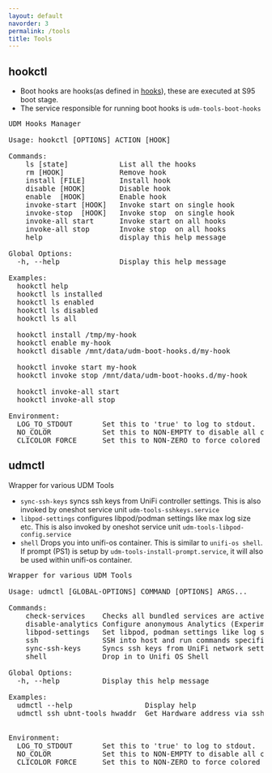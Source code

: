 ```yaml
---
layout: default
navorder: 3
permalink: /tools
title: Tools
---
```


## hookctl

- Boot hooks are hooks(as defined in [hooks](./hooks.md)),
these are executed at S95 boot stage.
- The service responsible for running boot hooks is `udm-tools-boot-hooks`

<!--diana::dynamic:hookctl-help:begin-->
<pre>
UDM Hooks Manager

Usage: hookctl [OPTIONS] ACTION [HOOK]

Commands:
    ls [state]            List all the hooks
    rm [HOOK]             Remove hook
    install [FILE]        Install hook
    disable [HOOK]        Disable hook
    enable  [HOOK]        Enable hook
    invoke-start [HOOK]   Invoke start on single hook
    invoke-stop  [HOOK]   Invoke stop  on single hook
    invoke-all start      Invoke start on all hooks
    invoke-all stop       Invoke stop  on all hooks
    help                  display this help message

Global Options:
  -h, --help              Display this help message

Examples:
  hookctl help
  hookctl ls installed
  hookctl ls enabled
  hookctl ls disabled
  hookctl ls all

  hookctl install /tmp/my-hook
  hookctl enable my-hook
  hookctl disable /mnt/data/udm-boot-hooks.d/my-hook

  hookctl invoke start my-hook
  hookctl invoke stop /mnt/data/udm-boot-hooks.d/my-hook

  hookctl invoke-all start
  hookctl invoke-all stop

Environment:
  LOG_TO_STDOUT       Set this to 'true' to log to stdout.
  NO_COLOR            Set this to NON-EMPTY to disable all colors.
  CLICOLOR_FORCE      Set this to NON-ZERO to force colored output.
</pre>
<!--diana::dynamic:hookctl-help:end-->


## udmctl

Wrapper for various UDM Tools

- `sync-ssh-keys` syncs ssh keys from UniFi controller settings.
This is also invoked by oneshot service unit `udm-tools-sshkeys.service`
- `libpod-settings` configures libpod/podman settings like max log size etc. This is also invoked by oneshot service unit `udm-tools-libpod-config.service`
- `shell` Drops you into unifi-os container. This is similar to `unifi-os shell`. If prompt (PS1) is setup by `udm-tools-install-prompt.service`,
it will also be used within unifi-os container.

<!--diana::dynamic:udmctl-help:begin-->
<pre>
Wrapper for various UDM Tools

Usage: udmctl [GLOBAL-OPTIONS] COMMAND [OPTIONS] ARGS...

Commands:
    check-services    Checks all bundled services are active
    disable-analytics Configure anonymous Analytics (Experimental)
    libpod-settings   Set libpod, podman settings like log size etc.
    ssh               SSH into host and run commands specified
    sync-ssh-keys     Syncs ssh keys from UniFi network settings
    shell             Drop in to Unifi OS Shell

Global Options:
  -h, --help          Display this help message

Examples:
  udmctl --help                 Display help
  udmctl ssh ubnt-tools hwaddr  Get Hardware address via ssh


Environment:
  LOG_TO_STDOUT       Set this to 'true' to log to stdout.
  NO_COLOR            Set this to NON-EMPTY to disable all colors.
  CLICOLOR_FORCE      Set this to NON-ZERO to force colored output.
</pre>
<!--diana::dynamic:udmctl-help:end-->
